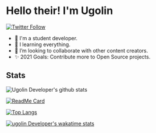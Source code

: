 # Hello their! I'm Ugolin

[![Twitter Follow](https://img.shields.io/twitter/follow/this_is_ugolin?color=1DA1F2&logo=twitter&style=for-the-badge)](https://twitter.com/intent/follow?original_referer=https%3A%2F%2Fgithub.com%2FcodeSTACKr&screen_name=this_is_ugolin)

- 👀 I'm a student developer.
- 🌱 I learning everything.
- 🔗 I’m looking to collaborate with other content creators.
- ✨ 2021 Goals: Contribute more to Open Source projects.

## Stats

![Ugolin Developer's github stats](https://github-readme-stats.vercel.app/api?username=UgolinDeveloper&show_icons=true&count_private=true&theme=dark)

[![ReadMe Card](https://github-readme-stats.vercel.app/api/pin/?username=UgolinDeveloper&repo=UgolinDeveloper&theme=dark)](https://github.com/UgolinDeveloper/UgolinDeveloper)

[![Top Langs](https://github-readme-stats.vercel.app/api/top-langs/?username=UgolinDeveloper&&langs_count=10&theme=dark)](https://github.com/UgolinDeveloper/UgolinDeveloper)

[![ugolin Developer's wakatime stats](https://github-readme-stats.vercel.app/api/wakatime?username=UgolinDeveloper&theme=dark)](https://github.com/UgolinDeveloper/UgolinDeveloper)
